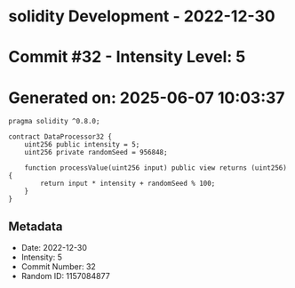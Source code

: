 ﻿# solidity Development - 2022-12-30
# Commit #32 - Intensity Level: 5
# Generated on: 2025-06-07 10:03:37
```solidity
pragma solidity ^0.8.0;

contract DataProcessor32 {
    uint256 public intensity = 5;
    uint256 private randomSeed = 956848;

    function processValue(uint256 input) public view returns (uint256) {
        return input * intensity + randomSeed % 100;
    }
}
```
## Metadata
- Date: 2022-12-30
- Intensity: 5
- Commit Number: 32
- Random ID: 1157084877
